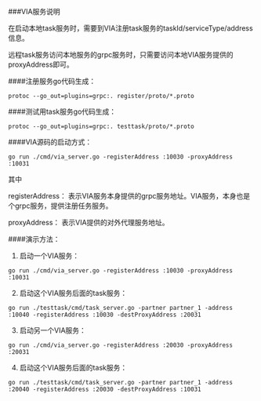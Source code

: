 ###VIA服务说明 

在启动本地task服务时，需要到VIA注册task服务的taskId/serviceType/address信息。

远程task服务访问本地服务的grpc服务时，只需要访问本地VIA服务提供的proxyAddress即可。

####注册服务go代码生成：
```
protoc --go_out=plugins=grpc:. register/proto/*.proto
```

####测试用task服务go代码生成：
```
protoc --go_out=plugins=grpc:. testtask/proto/*.proto
```

####VIA源码的启动方式：
```
go run ./cmd/via_server.go -registerAddress :10030 -proxyAddress :10031
```
其中

registerAddress：
表示VIA服务本身提供的grpc服务地址。VIA服务，本身也是个grpc服务，提供注册任务服务。

proxyAddress：
表示VIA提供的对外代理服务地址。

####演示方法：

1. 启动一个VIA服务：
```
go run ./cmd/via_server.go -registerAddress :10030 -proxyAddress :10031
```
2. 启动这个VIA服务后面的task服务：
```
go run ./testtask/cmd/task_server.go -partner partner_1 -address :10040 -registerAddress :10030 -destProxyAddress :20031
```
3. 启动另一个VIA服务：
```
go run ./cmd/via_server.go -registerAddress :20030 -proxyAddress :20031
```
4. 启动这个VIA服务后面的task服务：
```
go run ./testtask/cmd/task_server.go -partner partner_1 -address :20040 -registerAddress :20030 -destProxyAddress :10031
```
